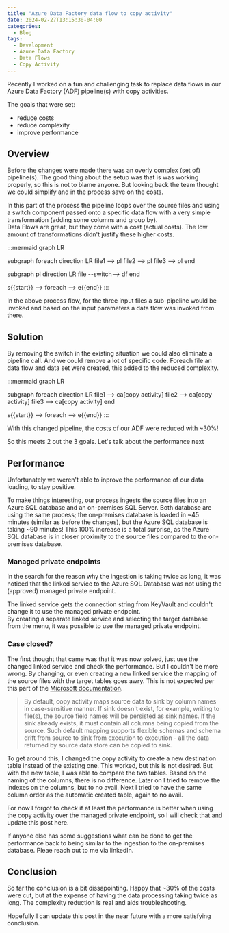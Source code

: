 ```yaml
---
title: "Azure Data Factory data flow to copy activity"
date: 2024-02-27T13:15:30-04:00
categories:
  - Blog
tags:
  - Development
  - Azure Data Factory
  - Data Flows
  - Copy Activity
---
```


Recently I worked on a fun and challenging task to replace data flows in our Azure Data Factory (ADF) pipeline(s) with copy activities.

The goals that were set:

- reduce costs
- reduce complexity
- improve performance

## Overview

Before the changes were made there was an overly complex (set of) pipeline(s). The good thing about the setup was that is was working properly, so this is not to blame anyone. But looking back the team thought we could simplify and in the process save on the costs.

In this part of the process the pipeline loops over the source files and using a switch component passed onto a specific data flow with a very simple transformation (adding some columns and group by).  
Data Flows are great, but they come with a cost (actual costs). The low amount of transformations didn't justify these higher costs.

:::mermaid
graph LR

subgraph foreach
    direction LR
    file1 --> pl
    file2 --> pl
    file3 --> pl
end

subgraph pl
    direction LR
    file --switch--> df
end

s{{start}} --> foreach --> e{{end}}
:::

In the above process flow, for the three input files a sub-pipeline would be invoked and based on the input parameters a data flow was invoked from there.

## Solution

By removing the switch in the existing situation we could also eliminate a pipeline call. And we could remove a lot of specific code. Foreach file an data flow and data set were created, this added to the reduced complexity.

:::mermaid
graph LR

subgraph foreach
    direction LR
    file1 --> ca[copy activity]
    file2 --> ca[copy activity]
    file3 --> ca[copy activity]
end

s{{start}} --> foreach --> e{{end}}
:::

With this changed pipeline, the costs of our ADF were reduced with ~30%!

So this meets 2 out the 3 goals. Let's talk about the performance next

## Performance

Unfortunately we weren't able to inprove the performance of our data loading, to stay positive.

To make things interesting, our process ingests the source files into an Azure SQL database and an on-premises SQL Server. Both database are using the same process; the on-premises database is loaded in ~45 minutes (similar as before the changes), but the Azure SQL database is taking ~90 minutes! This 100% increase is a total surprise, as the Azure SQL database is in closer proximity to the source files compared to the on-premises database.

### Managed private endpoints

In the search for the reason why the ingestion is taking twice as long, it was noticed that the linked service to the Azure SQL Database was not using the (approved) managed private endpoint.

The linked service gets the connection string from KeyVault and couldn't change it to use the managed private endpoint.  
By creating a separate linked service and selecting the target database from the menu, it was possible to use the managed private endpoint.

### Case closed?

The first thought that came was that it was now solved, just use the changed linked service and check the performance. But I couldn't be more wrong. By changing, or even creating a new linked service the mapping of the source files with the target tables goes awry. This is not expected per this part of the [Microsoft documentation](https://learn.microsoft.com/en-us/azure/data-factory/copy-activity-schema-and-type-mapping#default-mapping).

> By default, copy activity maps source data to sink by column names in case-sensitive manner. If sink doesn't exist, for example, writing to file(s), the source field names will be persisted as sink names. If the sink already exists, it must contain all columns being copied from the source. Such default mapping supports flexible schemas and schema drift from source to sink from execution to execution - all the data returned by source data store can be copied to sink.

To get around this, I changed the copy activity to create a new destination table instead of the existing one. This worked, but this is not desired. But with the new table, I was able to compare the two tables. Based on the naming of the columns, there is no difference. Later on I tried to remove the indexes on the columns, but to no avail. Next I tried to have the same column order as the automatic created table, again to no avail.

For now I forgot to check if at least the performance is better when using the copy activity over the managed private endpoint, so I will check that and update this post here.

If anyone else has some suggestions what can be done to get the performance back to being similar to the ingestion to the on-premises database. Pleae reach out to me via linkedIn.

## Conclusion

So far the conclusion is a bit dissapointing. Happy that ~30% of the costs were cut, but at the expense of having the data processing taking twice as long. The complexity reduction is real and aids troubleshooting.

Hopefully I can update this post in the near future with a more satisfying conclusion.
